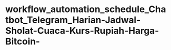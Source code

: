 # workflow_automation_schedule_Chatbot_Telegram_Harian-Jadwal-Sholat-Cuaca-Kurs-Rupiah-Harga-Bitcoin-